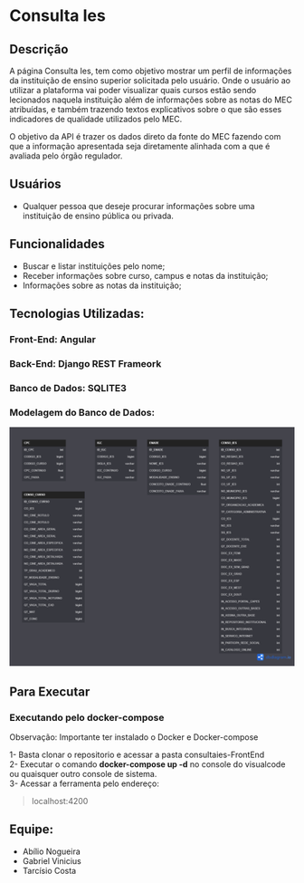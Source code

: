 # Consulta Ies

## Descrição
A página Consulta Ies, tem como objetivo mostrar um perfil de informações da instituição de ensino superior solicitada pelo usuário.  Onde o usuário ao utilizar a plataforma vai poder visualizar quais cursos estão sendo lecionados naquela instituição além de informações sobre as notas do MEC atribuídas, e também trazendo textos explicativos sobre o que são esses indicadores de qualidade utilizados pelo MEC.

O objetivo da API é trazer os dados direto da fonte do MEC  fazendo com que a informação apresentada seja diretamente alinhada com a que é avaliada pelo órgão regulador.

## Usuários
* Qualquer pessoa que deseje procurar informações sobre uma instituição de ensino pública ou privada. 

## Funcionalidades
* Buscar e listar instituições pelo nome;
* Receber informações sobre curso, campus e notas da instituição;
* Informações sobre as notas da instituição;





## Tecnologias Utilizadas:

### Front-End: Angular

### Back-End: Django REST Frameork

### Banco de Dados: SQLITE3

### Modelagem do Banco de Dados:
![Mapeamento do Banco](mapeamento.png)

## Para Executar

### Executando pelo docker-compose
Observação: Importante ter instalado o Docker e Docker-compose

1- Basta clonar o repositorio e acessar a pasta consultaies-FrontEnd<br>
2- Executar o comando **docker-compose up -d** no console do visualcode ou quaisquer outro console de sistema.<br>
3- Acessar a ferramenta pelo endereço:
> localhost:4200

## Equipe:
* Abílio Nogueira 
* Gabriel Vinicius
* Tarcísio Costa
